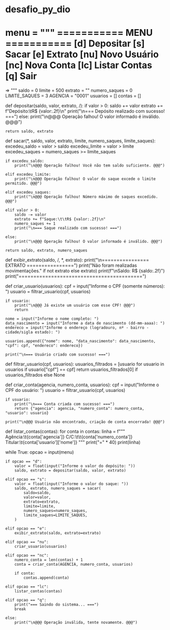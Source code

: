 ﻿# desafio_py_dio
menu = """
=========== MENU ===========
[d] Depositar
[s] Sacar
[e] Extrato
[nu] Novo Usuário
[nc] Nova Conta
[lc] Listar Contas
[q] Sair
============================
=> """
saldo = 0
limite = 500
extrato = ""
numero_saques = 0
LIMITE_SAQUES = 3
AGENCIA = "0001"
usuarios = []
contas = []


def depositar(saldo, valor, extrato, /):
    if valor > 0:
        saldo += valor
        extrato += f"Depósito:\tR$ {valor:.2f}\n"
        print("\n=== Depósito realizado com sucesso! ===")
    else:
        print("\n@@@ Operação falhou! O valor informado é inválido. @@@")

    return saldo, extrato


def sacar(*, saldo, valor, extrato, limite, numero_saques, limite_saques):
    excedeu_saldo = valor > saldo
    excedeu_limite = valor > limite
    excedeu_saques = numero_saques >= limite_saques

    if excedeu_saldo:
        print("\n@@@ Operação falhou! Você não tem saldo suficiente. @@@")

    elif excedeu_limite:
        print("\n@@@ Operação falhou! O valor do saque excede o limite permitido. @@@")

    elif excedeu_saques:
        print("\n@@@ Operação falhou! Número máximo de saques excedido. @@@")

    elif valor > 0:
        saldo -= valor
        extrato += f"Saque:\t\tR$ {valor:.2f}\n"
        numero_saques += 1
        print("\n=== Saque realizado com sucesso! ===")

    else:
        print("\n@@@ Operação falhou! O valor informado é inválido. @@@")

    return saldo, extrato, numero_saques


def exibir_extrato(saldo, /, *, extrato):
    print("\n================ EXTRATO ================")
    print("Não foram realizadas movimentações." if not extrato else extrato)
    print(f"\nSaldo: R$ {saldo:.2f}")
    print("==========================================")


def criar_usuario(usuarios):
    cpf = input("Informe o CPF (somente números): ")
    usuario = filtrar_usuario(cpf, usuarios)

    if usuario:
        print("\n@@@ Já existe um usuário com esse CPF! @@@")
        return

    nome = input("Informe o nome completo: ")
    data_nascimento = input("Informe a data de nascimento (dd-mm-aaaa): ")
    endereco = input("Informe o endereço (logradouro, nº - bairro - cidade/sigla estado): ")

    usuarios.append({"nome": nome, "data_nascimento": data_nascimento, "cpf": cpf, "endereco": endereco})

    print("\n=== Usuário criado com sucesso! ===")


def filtrar_usuario(cpf, usuarios):
    usuarios_filtrados = [usuario for usuario in usuarios if usuario["cpf"] == cpf]
    return usuarios_filtrados[0] if usuarios_filtrados else None


def criar_conta(agencia, numero_conta, usuarios):
    cpf = input("Informe o CPF do usuário: ")
    usuario = filtrar_usuario(cpf, usuarios)

    if usuario:
        print("\n=== Conta criada com sucesso! ===")
        return {"agencia": agencia, "numero_conta": numero_conta, "usuario": usuario}

    print("\n@@@ Usuário não encontrado, criação de conta encerrada! @@@")


def listar_contas(contas):
    for conta in contas:
        linha = f"""
            Agência:\t{conta['agencia']}
            C/C:\t\t{conta['numero_conta']}
            Titular:\t{conta['usuario']['nome']}
             """
        print("=" * 40)
        print(linha)


while True:
    opcao = input(menu)

    if opcao == "d":
        valor = float(input("Informe o valor do depósito: "))
        saldo, extrato = depositar(saldo, valor, extrato)

    elif opcao == "s":
        valor = float(input("Informe o valor do saque: "))
        saldo, extrato, numero_saques = sacar(
            saldo=saldo,
            valor=valor,
            extrato=extrato,
            limite=limite,
            numero_saques=numero_saques,
            limite_saques=LIMITE_SAQUES,
        )

    elif opcao == "e":
        exibir_extrato(saldo, extrato=extrato)

    elif opcao == "nu":
        criar_usuario(usuarios)

    elif opcao == "nc":
        numero_conta = len(contas) + 1
        conta = criar_conta(AGENCIA, numero_conta, usuarios)

        if conta:
            contas.append(conta)

    elif opcao == "lc":
        listar_contas(contas)

    elif opcao == "q":
        print("=== Saindo do sistema... ===")
        break

    else:
        print("\n@@@ Operação inválida, tente novamente. @@@")
     
